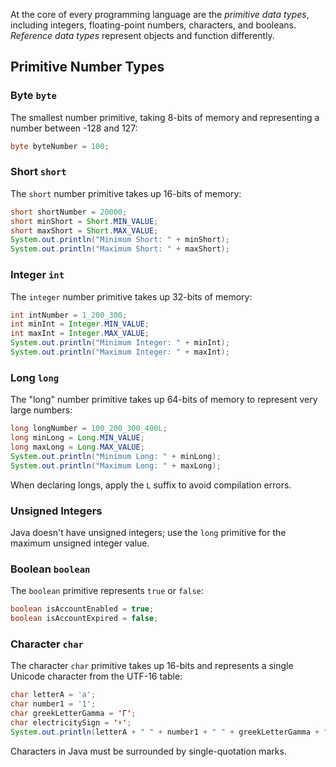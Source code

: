 At the core of every programming language are the _primitive data types_, including integers, floating-point numbers, characters, and booleans. 
_Reference data types_ represent objects and function differently.

## Primitive Number Types

### Byte `byte`

The smallest number primitive, taking 8-bits of memory and representing a number between -128 and 127:

```java
byte byteNumber = 100;
```

### Short `short`
The `short` number primitive takes up 16-bits of memory:

```java
short shortNumber = 20000;
short minShort = Short.MIN_VALUE;
short maxShort = Short.MAX_VALUE;
System.out.println("Minimum Short: " + minShort);
System.out.println("Maximum Short: " + maxShort);
```

### Integer `int`
The `integer` number primitive takes up 32-bits of memory:

```java
int intNumber = 1_200_300;
int minInt = Integer.MIN_VALUE;
int maxInt = Integer.MAX_VALUE;
System.out.println("Minimum Integer: " + minInt);
System.out.println("Maximum Integer: " + maxInt);
```

### Long `long`
The "long" number primitive takes up 64-bits of memory to represent very large numbers:

```java
long longNumber = 100_200_300_400L;
long minLong = Long.MIN_VALUE;
long maxLong = Long.MAX_VALUE;
System.out.println("Minimum Long: " + minLong);
System.out.println("Maximum Long: " + maxLong);
```

When declaring longs, apply the `L` suffix to avoid compilation errors.

### Unsigned Integers
Java doesn't have unsigned integers; use the `long` primitive for the maximum unsigned integer value.

### Boolean `boolean`
The `boolean` primitive represents `true` or `false`:

```java
boolean isAccountEnabled = true;
boolean isAccountExpired = false;
```

### Character `char`
The character `char` primitive takes up 16-bits and represents a single Unicode character from the UTF-16 table:

```java
char letterA = 'a';
char number1 = '1';
char greekLetterGamma = 'Γ';
char electricitySign = '⚡';
System.out.println(letterA + " " + number1 + " " + greekLetterGamma + " " + electricitySign);
```

Characters in Java must be surrounded by single-quotation marks.